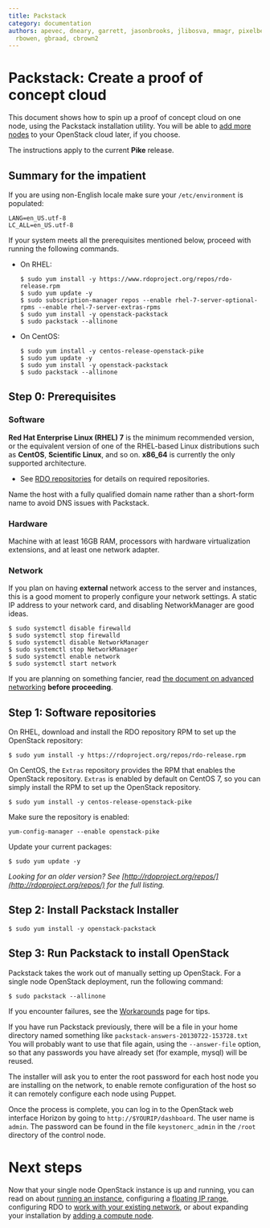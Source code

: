 ```yaml
---
title: Packstack
category: documentation
authors: apevec, dneary, garrett, jasonbrooks, jlibosva, mmagr, pixelbeat, pmyers,
  rbowen, gbraad, cbrown2
---
```


# Packstack: Create a proof of concept cloud

This document shows how to spin up a proof of concept cloud on one node, using the Packstack installation utility. You will be able to [add more nodes](/install/adding-a-compute-node/) to your OpenStack cloud later, if you choose.

The instructions apply to the current **Pike** release.

## Summary for the impatient

If you are using non-English locale make sure your `/etc/environment` is populated:
    
    LANG=en_US.utf-8
    LC_ALL=en_US.utf-8

If your system meets all the prerequisites mentioned below, proceed with running the following commands.

* On RHEL:

  ```
  $ sudo yum install -y https://www.rdoproject.org/repos/rdo-release.rpm
  $ sudo yum update -y
  $ sudo subscription-manager repos --enable rhel-7-server-optional-rpms --enable rhel-7-server-extras-rpms
  $ sudo yum install -y openstack-packstack
  $ sudo packstack --allinone
  ```

* On CentOS:

  ```
  $ sudo yum install -y centos-release-openstack-pike
  $ sudo yum update -y
  $ sudo yum install -y openstack-packstack
  $ sudo packstack --allinone
  ```

## Step 0: Prerequisites

### Software

**Red Hat Enterprise Linux (RHEL) 7** is the minimum recommended version, or the equivalent version of one of the RHEL-based Linux distributions such as **CentOS**, **Scientific Linux**, and so on. **x86_64** is currently the only supported architecture.

* See [RDO repositories](/documentation/repositories/) for details on required repositories.

Name the host with a fully qualified domain name rather than a short-form name to avoid DNS issues with Packstack.

### Hardware

Machine with at least 16GB RAM, processors with hardware virtualization extensions, and at least one network adapter.

### Network

If you plan on having **external** network access to the server and instances, this is a good moment to properly configure your network settings. A static IP address to your network card, and disabling NetworkManager are good ideas.

```
$ sudo systemctl disable firewalld
$ sudo systemctl stop firewalld
$ sudo systemctl disable NetworkManager
$ sudo systemctl stop NetworkManager
$ sudo systemctl enable network
$ sudo systemctl start network
```

If you are planning on something fancier, read [the document on advanced networking](https://www.rdoproject.org/networking/neutron-with-existing-external-network/) **before proceeding**.

## Step 1: Software repositories

On RHEL, download and install the RDO repository RPM to set up the OpenStack repository:

```
$ sudo yum install -y https://rdoproject.org/repos/rdo-release.rpm
```
  
On CentOS, the `Extras` repository provides the RPM that enables the OpenStack repository. `Extras` is enabled by default on CentOS 7, so you can simply install the RPM to set up the OpenStack repository.

```
$ sudo yum install -y centos-release-openstack-pike
```

Make sure the repository is enabled:

```
yum-config-manager --enable openstack-pike
```

Update your current packages:

```
$ sudo yum update -y
```

_Looking for an older version? See [http://rdoproject.org/repos/](http://rdoproject.org/repos/) for the full listing._

## Step 2: Install Packstack Installer

```
$ sudo yum install -y openstack-packstack
```

## Step 3: Run Packstack to install OpenStack

Packstack takes the work out of manually setting up OpenStack. For a single node OpenStack deployment, run the following command:

```
$ sudo packstack --allinone
```
  
If you encounter failures, see the [Workarounds](/testday/workarounds/) page for tips.

If you have run Packstack previously, there will be a file in your home directory named something like `packstack-answers-20130722-153728.txt` You will probably want to use that file again, using the `--answer-file` option, so that any passwords you have already set (for example, mysql) will be reused.

The installer will ask you to enter the root password for each host node you are installing on the network, to enable remote configuration of the host so it can remotely configure each node using Puppet.

Once the process is complete, you can log in to the OpenStack web interface Horizon by going to `http://$YOURIP/dashboard`. The user name is `admin`. The password can be found in the file `keystonerc_admin` in the `/root` directory of the control node.

# Next steps

Now that your single node OpenStack instance is up and running, you can read on about [running an instance](/install/running-an-instance/), configuring a [floating IP range](/networking/floating-ip-range/), configuring RDO to [work with your existing network](/networking/neutron-with-existing-external-network/), or about expanding your installation by [adding a compute node](/install/adding-a-compute-node/).
